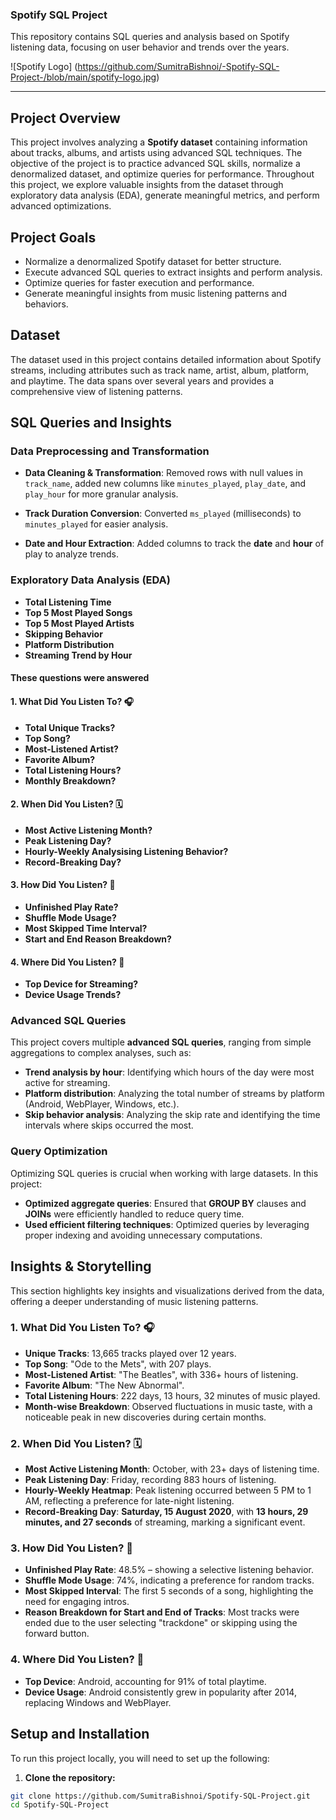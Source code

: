 ### **Spotify SQL Project**
This repository contains SQL queries and analysis based on Spotify listening data, focusing on user behavior and trends over the years.

![Spotify Logo] (https://github.com/SumitraBishnoi/-Spotify-SQL-Project-/blob/main/spotify-logo.jpg)

---

## Project Overview

This project involves analyzing a **Spotify dataset** containing information about tracks, albums, and artists using advanced SQL techniques. The objective of the project is to practice advanced SQL skills, normalize a denormalized dataset, and optimize queries for performance. Throughout this project, we explore valuable insights from the dataset through exploratory data analysis (EDA), generate meaningful metrics, and perform advanced optimizations.

## Project Goals

- Normalize a denormalized Spotify dataset for better structure.
- Execute advanced SQL queries to extract insights and perform analysis.
- Optimize queries for faster execution and performance.
- Generate meaningful insights from music listening patterns and behaviors.
  
## Dataset

The dataset used in this project contains detailed information about Spotify streams, including attributes such as track name, artist, album, platform, and playtime. The data spans over several years and provides a comprehensive view of listening patterns.

## SQL Queries and Insights

### Data Preprocessing and Transformation

- **Data Cleaning & Transformation**: Removed rows with null values in `track_name`, added new columns like `minutes_played`, `play_date`, and `play_hour` for more granular analysis.
  
- **Track Duration Conversion**: Converted `ms_played` (milliseconds) to `minutes_played` for easier analysis.
  
- **Date and Hour Extraction**: Added columns to track the **date** and **hour** of play to analyze trends.

### Exploratory Data Analysis (EDA)
- **Total Listening Time**
- **Top 5 Most Played Songs**
- **Top 5 Most Played Artists**
- **Skipping Behavior**
- **Platform Distribution**
- **Streaming Trend by Hour**

#### These questions were answered
#### 1. **What Did You Listen To? 🎧**
- **Total Unique Tracks?**
- **Top Song?**
- **Most-Listened Artist?**
- **Favorite Album?**
- **Total Listening Hours?**
- **Monthly Breakdown?**
  
#### 2. **When Did You Listen? 🗓️**
- **Most Active Listening Month?**
- **Peak Listening Day?**
- **Hourly-Weekly Analysising Listening Behavior?**
- **Record-Breaking Day?**
  
#### 3. **How Did You Listen? 🔀**
- **Unfinished Play Rate?**
- **Shuffle Mode Usage?**
- **Most Skipped Time Interval?**
- **Start and End Reason Breakdown?**

#### 4. **Where Did You Listen? 📱**
- **Top Device for Streaming?**
- **Device Usage Trends?**

### Advanced SQL Queries

This project covers multiple **advanced SQL queries**, ranging from simple aggregations to complex analyses, such as:

- **Trend analysis by hour**: Identifying which hours of the day were most active for streaming.
- **Platform distribution**: Analyzing the total number of streams by platform (Android, WebPlayer, Windows, etc.).
- **Skip behavior analysis**: Analyzing the skip rate and identifying the time intervals where skips occurred the most.

### Query Optimization

Optimizing SQL queries is crucial when working with large datasets. In this project:

- **Optimized aggregate queries**: Ensured that **GROUP BY** clauses and **JOINs** were efficiently handled to reduce query time.
- **Used efficient filtering techniques**: Optimized queries by leveraging proper indexing and avoiding unnecessary computations.
 
## Insights & Storytelling

This section highlights key insights and visualizations derived from the data, offering a deeper understanding of music listening patterns.

### **1. What Did You Listen To? 🎧**
- **Unique Tracks**: 13,665 tracks played over 12 years.
- **Top Song**: "Ode to the Mets", with 207 plays.
- **Most-Listened Artist**: "The Beatles", with 336+ hours of listening.
- **Favorite Album**: "The New Abnormal".
- **Total Listening Hours**: 222 days, 13 hours, 32 minutes of music played.
- **Month-wise Breakdown**: Observed fluctuations in music taste, with a noticeable peak in new discoveries during certain months.

### **2. When Did You Listen? 🗓️**
- **Most Active Listening Month**: October, with 23+ days of listening time.
- **Peak Listening Day**: Friday, recording 883 hours of listening.
- **Hourly-Weekly Heatmap**: Peak listening occurred between 5 PM to 1 AM, reflecting a preference for late-night listening.
- **Record-Breaking Day**: **Saturday, 15 August 2020**, with **13 hours, 29 minutes, and 27 seconds** of streaming, marking a significant event.

### **3. How Did You Listen? 🔀**
- **Unfinished Play Rate**: 48.5% – showing a selective listening behavior.
- **Shuffle Mode Usage**: 74%, indicating a preference for random tracks.
- **Most Skipped Interval**: The first 5 seconds of a song, highlighting the need for engaging intros.
- **Reason Breakdown for Start and End of Tracks**: Most tracks were ended due to the user selecting "trackdone" or skipping using the forward button.

### **4. Where Did You Listen? 📱**
- **Top Device**: Android, accounting for 91% of total playtime.
- **Device Usage**: Android consistently grew in popularity after 2014, replacing Windows and WebPlayer.

## Setup and Installation

To run this project locally, you will need to set up the following:

1. **Clone the repository:**

```bash
git clone https://github.com/SumitraBishnoi/Spotify-SQL-Project.git
cd Spotify-SQL-Project
